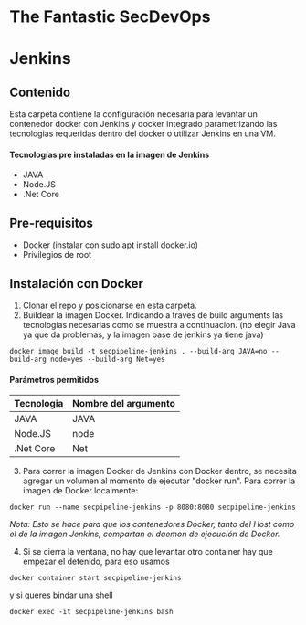 # The Fantastic SecDevOps
# Jenkins

## Contenido 

Esta carpeta contiene la configuración necesaria para levantar un contenedor docker con Jenkins y docker integrado parametrizando las tecnologias requeridas dentro del docker o utilizar Jenkins en una VM.

#### Tecnologías pre instaladas en la imagen de Jenkins

- JAVA
- Node.JS
- .Net Core

## Pre-requisitos

- Docker (instalar con sudo apt install docker.io)
- Privilegios de root

## Instalación con Docker

1) Clonar el repo y posicionarse en esta carpeta.
2) Buildear la imagen Docker. Indicando a traves de build arguments las tecnologías necesarias como se muestra a continuacion. (no elegir Java ya que da problemas, y la imagen base de jenkins ya tiene java)
```
docker image build -t secpipeline-jenkins . --build-arg JAVA=no --build-arg node=yes --build-arg Net=yes
```

#### Parámetros permitidos

| Tecnologia | Nombre del argumento |
|------------|----------------------|
| JAVA       | JAVA                 |
| Node.JS    | node                 |
| .Net Core  | Net                  |


3) Para correr la imagen Docker de Jenkins con Docker dentro, se necesita agregar un volumen al momento de ejecutar "docker run". Para correr la imagen de Docker localmente: 
```
docker run --name secpipeline-jenkins -p 8080:8080 secpipeline-jenkins
```
*Nota: Esto se hace para que los contenedores Docker, tanto del Host como el de la imagen Jenkins, compartan el daemon de ejecución de Docker.*

4) Si se cierra la ventana, no hay que levantar otro container hay que empezar el detenido, para eso usamos

```
docker container start secpipeline-jenkins
```

y si queres bindar una shell

```
docker exec -it secpipeline-jenkins bash
```

